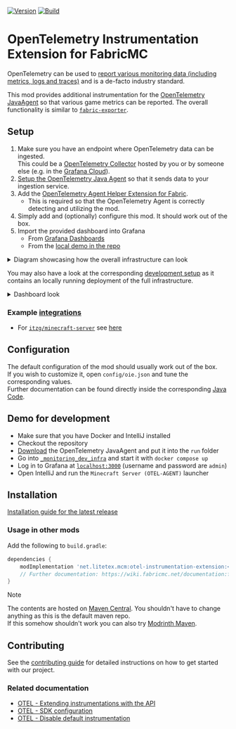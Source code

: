 <!-- modrinth_exclude.start -->

[![Version](https://img.shields.io/modrinth/v/otel-instrumentation-extension)](https://modrinth.com/mod/otel-instrumentation-extension)
[![Build](https://img.shields.io/github/actions/workflow/status/litetex-oss/mcm-otel-instrumentation-extension/check-build.yml?branch=dev)](https://github.com/litetex-oss/mcm-otel-instrumentation-extension/actions/workflows/check-build.yml?query=branch%3Adev)

# OpenTelemetry Instrumentation Extension for FabricMC

<!-- modrinth_exclude.end -->

OpenTelemetry can be used to [report various monitoring data (including metrics, logs and traces)](https://opentelemetry.io/docs/what-is-opentelemetry/) and is a de-facto industry standard.

This mod provides additional instrumentation for the [OpenTelemetry JavaAgent](https://opentelemetry.io/docs/zero-code/java/agent/) so that various game metrics can be reported. The overall functionality is similar to [``fabric-exporter``](https://github.com/ruscalworld/fabric-exporter).

## Setup 

1. Make sure you have an endpoint where OpenTelemetry data can be ingested.<br/>This could be a [OpenTelemetry Collector](https://opentelemetry.io/docs/collector/) hosted by you or by someone else (e.g. in the [Grafana Cloud](https://grafana.com/docs/grafana-cloud/monitor-applications/application-observability/collector/)).
2. [Setup the OpenTelemetry Java Agent](https://opentelemetry.io/docs/zero-code/java/agent/getting-started/) so that it sends data to your ingestion service.
3. Add the [OpenTelemetry Agent Helper Extension for Fabric](https://github.com/litetex-oss/otel-fabric-helper-extension).
    * This is required so that the OpenTelemetry Agent is correctly detecting and utilizing the mod.
4. Simply add and (optionally) configure this mod. It should work out of the box.
5. Import the provided dashboard into Grafana
    * From [Grafana Dashboards](https://grafana.com/grafana/dashboards/23234)
    * From the [local demo in the repo](https://github.com/litetex-oss/mcm-otel-instrumentation-extension/tree/dev/_monitoring_dev_infra/docker-compose.yml)

<details><summary>Diagram showcasing how the overall infrastructure can look</summary>

![Infra Overview](https://raw.githubusercontent.com/litetex-oss/mcm-otel-instrumentation-extension/refs/heads/dev/assets/InfraOverview.svg)

</details>

You may also have a look at the corresponding [development setup](https://github.com/litetex-oss/mcm-otel-instrumentation-extension?tab=readme-ov-file#demo-for-development) as it contains an locally running deployment of the full infrastructure.

<details><summary>Dashboard look</summary>

![Overview](https://raw.githubusercontent.com/litetex-oss/mcm-otel-instrumentation-extension/refs/heads/dev/assets/dashboard-overview.jpg)
![Network](https://raw.githubusercontent.com/litetex-oss/mcm-otel-instrumentation-extension/refs/heads/dev/assets/dashboard-network.jpg)
![Chunk Generation](https://raw.githubusercontent.com/litetex-oss/mcm-otel-instrumentation-extension/refs/heads/dev/assets/dashboard-chunk-generation.jpg)
![Entities](https://raw.githubusercontent.com/litetex-oss/mcm-otel-instrumentation-extension/refs/heads/dev/assets/dashboard-entities.jpg)
![Player](https://raw.githubusercontent.com/litetex-oss/mcm-otel-instrumentation-extension/refs/heads/dev/assets/dashboard-players.jpg)

</details>


### Example [integrations](https://github.com/litetex-oss/mcm-otel-instrumentation-extension/tree/dev/_integrations)

* For [``itzg/minecraft-server``](https://github.com/itzg/docker-minecraft-server) see [here](https://github.com/litetex-oss/mcm-otel-instrumentation-extension/tree/dev/_integrations/itzg-minecraft-server)

## Configuration

The default configuration of the mod should usually work out of the box.<br/>
If you wish to customize it, open ``config/oie.json`` and tune the corresponding values.<br/>
Further documentation can be found directly inside the corresponding [Java Code](https://github.com/litetex-oss/mcm-otel-instrumentation-extension/tree/dev/src/main/java/net/litetex/oie/config/).

<!-- modrinth_exclude.start -->

## Demo for development

* Make sure that you have Docker and IntelliJ installed
* Checkout the repository
* [Download](https://github.com/open-telemetry/opentelemetry-java-instrumentation/releases) the OpenTelemetry JavaAgent and put it into the ``run`` folder
* Go into [``_monitoring_dev_infra``](./_monitoring_dev_infra/) and start it with ``docker compose up``
* Log in to Grafana at [``localhost:3000``](http://localhost:3000) (username and password are ``admin``)
* Open IntelliJ and run the ``Minecraft Server (OTEL-AGENT)`` launcher

## Installation
[Installation guide for the latest release](https://github.com/litetex-oss/mcm-otel-instrumentation-extension/releases/latest#Installation)

### Usage in other mods

Add the following to ``build.gradle``:
```groovy
dependencies {
    modImplementation 'net.litetex.mcm:otel-instrumentation-extension:<version>'
    // Further documentation: https://wiki.fabricmc.net/documentation:fabric_loom
}
```

> [!NOTE]
> The contents are hosted on [Maven Central](https://repo.maven.apache.org/maven2/net/litetex/mcm/). You shouldn't have to change anything as this is the default maven repo.<br/>
> If this somehow shouldn't work you can also try [Modrinth Maven](https://support.modrinth.com/en/articles/8801191-modrinth-maven).

## Contributing
See the [contributing guide](./CONTRIBUTING.md) for detailed instructions on how to get started with our project.

### Related documentation
* [OTEL - Extending instrumentations with the API](https://opentelemetry.io/docs/zero-code/java/agent/api/)
* [OTEL - SDK configuration](https://opentelemetry.io/docs/languages/java/configuration)
* [OTEL - Disable default instrumentation](https://opentelemetry.io/docs/zero-code/java/agent/disable/#enable-manual-instrumentation-only)

<!-- modrinth_exclude.end -->
